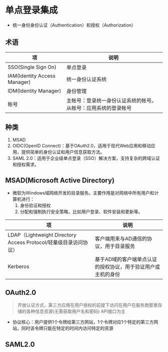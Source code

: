 # 单点登录集成
* 统一身份身份认证（Authentication）和授权（Authorization）

## 术语
| 项 | 说明 |
| - | - |
| SSO(Single Sign On) | 单点登录 |
| IAM(Identity Access Manager) | 统一身份认证系统 |
| IDM(Identity Manager) | 身份管理 |
| 帐号 | 主帐号：登录统一身份认证系统的帐号。从帐号：应用系统的登录帐号 |

## 种类
1. MSAD
1. OIDC(OpenID Connect)：基于OAuth2.0，适用于现代Web应用和移动应用，提供简单的身份认证和用户信息获取方法。
1. SAML 2.0：适用于企业级单点登录（SSO）解决方案，支持复杂的跨域认证和授权需求。

## MSAD(Microsoft Active Directory)
* 微软为Windows域网络开发的目录服务。主要作用是对网络中所有用户和计算机进行：
  1. 身份验证和授权
  1. 分配和强制执行安全策略，比如用户登录、软件安装和更新等。

| 项 | 说明 |
| - | - |
| LDAP（Lightweight Directory Access Protocol/轻量级目录访问协议） | 客户端用来与AD通信的协议，用于目录服务 |
| Kerberos | 基于AD域的客户端单点认证的授权协议，用于验证用户或主机的身份 |

## OAuth2.0
> 开放认证方式，第三方应用在用户授权的前提下访问在用户在服务商那里存储的各种信息资源(无需获取用户名和密码)
> API接口为主

* 协议核心：用户提供1个令牌给第三方网站，1个令牌对应1个特定的第三方网站，同时该令牌只能在特定的时间内访问特定的资源

## SAML2.0
